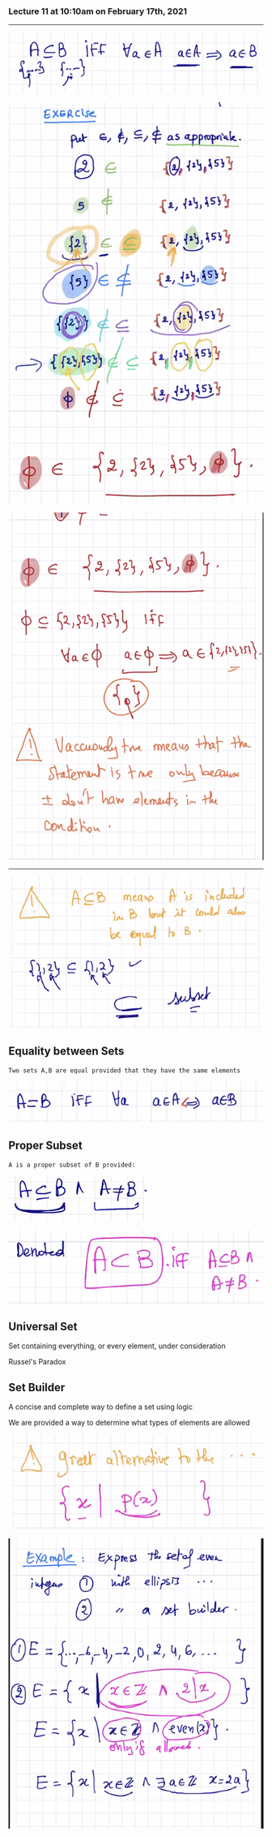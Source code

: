 ### Lecture 11 at 10:10am on February 17th, 2021

---

![1](./Lect11-img/1.png)

![2](./Lect11-img/2.png)

![3](./Lect11-img/3.png)

---

![4](./Lect11-img/4.png)

## Equality between Sets

```
Two sets A,B are equal provided that they have the same elements
```

![5](./Lect11-img/5.png)

## Proper Subset

```
A is a proper subset of B provided:
```

![6](./Lect11-img/6.png)

![7](./Lect11-img/7.png)

## Universal Set

Set containing everything, or every element, under consideration

Russel's Paradox

## Set Builder 

A concise and complete way to define a set using logic

We are provided a way to determine what types of elements are allowed

![8](./Lect11-img/8.png)

![9](./Lect11-img/9.png)